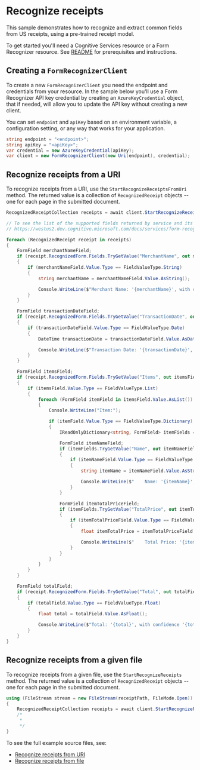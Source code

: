 # Recognize receipts

This sample demonstrates how to recognize and extract common fields from US receipts, using a pre-trained receipt model.

To get started you'll need a Cognitive Services resource or a Form Recognizer resource.  See [README][README] for prerequisites and instructions.

## Creating a `FormRecognizerClient`

To create a new `FormRecognizerClient` you need the endpoint and credentials from your resource. In the sample below you'll use a Form Recognizer API key credential by creating an `AzureKeyCredential` object, that if needed, will allow you to update the API key without creating a new client.

You can set `endpoint` and `apiKey` based on an environment variable, a configuration setting, or any way that works for your application.

```C# Snippet:CreateFormRecognizerClient
string endpoint = "<endpoint>";
string apiKey = "<apiKey>";
var credential = new AzureKeyCredential(apiKey);
var client = new FormRecognizerClient(new Uri(endpoint), credential);
```

## Recognize receipts from a URI

To recognize receipts from a URI, use the `StartRecognizeReceiptsFromUri` method. The returned value is a collection of `RecognizedReceipt` objects -- one for each page in the submitted document.

```C# Snippet:FormRecognizerSampleRecognizeReceiptFileFromUri
RecognizedReceiptCollection receipts = await client.StartRecognizeReceiptsFromUri(new Uri(receiptUri)).WaitForCompletionAsync();

// To see the list of the supported fields returned by service and its corresponding types, consult:
// https://westus2.dev.cognitive.microsoft.com/docs/services/form-recognizer-api-v2-preview/operations/GetAnalyzeReceiptResult

foreach (RecognizedReceipt receipt in receipts)
{
    FormField merchantNameField;
    if (receipt.RecognizedForm.Fields.TryGetValue("MerchantName", out merchantNameField))
    {
        if (merchantNameField.Value.Type == FieldValueType.String)
        {
            string merchantName = merchantNameField.Value.AsString();

            Console.WriteLine($"Merchant Name: '{merchantName}', with confidence {merchantNameField.Confidence}");
        }
    }

    FormField transactionDateField;
    if (receipt.RecognizedForm.Fields.TryGetValue("TransactionDate", out transactionDateField))
    {
        if (transactionDateField.Value.Type == FieldValueType.Date)
        {
            DateTime transactionDate = transactionDateField.Value.AsDate();

            Console.WriteLine($"Transaction Date: '{transactionDate}', with confidence {transactionDateField.Confidence}");
        }
    }

    FormField itemsField;
    if (receipt.RecognizedForm.Fields.TryGetValue("Items", out itemsField))
    {
        if (itemsField.Value.Type == FieldValueType.List)
        {
            foreach (FormField itemField in itemsField.Value.AsList())
            {
                Console.WriteLine("Item:");

                if (itemField.Value.Type == FieldValueType.Dictionary)
                {
                    IReadOnlyDictionary<string, FormField> itemFields = itemField.Value.AsDictionary();

                    FormField itemNameField;
                    if (itemFields.TryGetValue("Name", out itemNameField))
                    {
                        if (itemNameField.Value.Type == FieldValueType.String)
                        {
                            string itemName = itemNameField.Value.AsString();

                            Console.WriteLine($"    Name: '{itemName}', with confidence {itemNameField.Confidence}");
                        }
                    }

                    FormField itemTotalPriceField;
                    if (itemFields.TryGetValue("TotalPrice", out itemTotalPriceField))
                    {
                        if (itemTotalPriceField.Value.Type == FieldValueType.Float)
                        {
                            float itemTotalPrice = itemTotalPriceField.Value.AsFloat();

                            Console.WriteLine($"    Total Price: '{itemTotalPrice}', with confidence {itemTotalPriceField.Confidence}");
                        }
                    }
                }
            }
        }
    }

    FormField totalField;
    if (receipt.RecognizedForm.Fields.TryGetValue("Total", out totalField))
    {
        if (totalField.Value.Type == FieldValueType.Float)
        {
            float total = totalField.Value.AsFloat();

            Console.WriteLine($"Total: '{total}', with confidence '{totalField.Confidence}'");
        }
    }
}
```

## Recognize receipts from a given file

To recognize receipts from a given file, use the `StartRecognizeReceipts` method. The returned value is a collection of `RecognizedReceipt` objects -- one for each page in the submitted document.

```C# Snippet:FormRecognizerRecognizeReceiptFromFile
using (FileStream stream = new FileStream(receiptPath, FileMode.Open))
{
    RecognizedReceiptCollection receipts = await client.StartRecognizeReceipts(stream).WaitForCompletionAsync();
    /*
     *
     */
}
```

To see the full example source files, see:

* [Recognize receipts from URI](https://github.com/Azure/azure-sdk-for-net/blob/master/sdk/formrecognizer/Azure.AI.FormRecognizer/tests/samples/Sample2_RecognizeReceiptsFromUri.cs)
* [Recognize receipts from file](https://github.com/Azure/azure-sdk-for-net/blob/master/sdk/formrecognizer/Azure.AI.FormRecognizer/tests/samples/Sample2_RecognizeReceiptsFromFile.cs)

[README]: https://github.com/Azure/azure-sdk-for-net/tree/master/sdk/formrecognizer/Azure.AI.FormRecognizer#getting-started